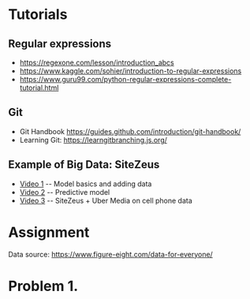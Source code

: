 # Tutorials

## Regular expressions
* https://regexone.com/lesson/introduction_abcs
* https://www.kaggle.com/sohier/introduction-to-regular-expressions
* https://www.guru99.com/python-regular-expressions-complete-tutorial.html

## Git 
* Git Handbook https://guides.github.com/introduction/git-handbook/
* Learning Git: https://learngitbranching.js.org/

## Example of Big Data: SiteZeus 
* [Video 1](https://www.youtube.com/watch?v=c4m4HH19m5Q) -- Model basics and adding data 
* [Video 2](https://www.youtube.com/watch?v=CuihDgBtApI) -- Predictive model 
* [Video 3](https://www.youtube.com/watch?v=OHGxfjNzIHY) -- SiteZeus + Uber Media on cell phone data

# Assignment
Data source: https://www.figure-eight.com/data-for-everyone/

# Problem 1. 

